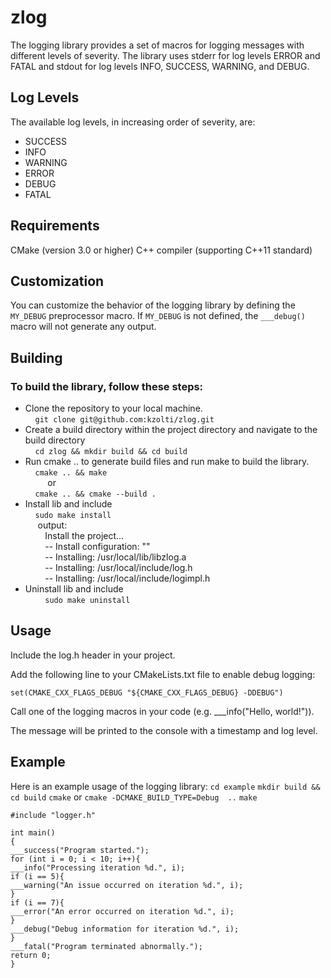 zlog
====

The logging library provides a set of macros for logging messages with different levels of severity.
The library uses stderr for log levels  ERROR and FATAL and stdout for log levels INFO, SUCCESS, WARNING, and DEBUG.

## Log Levels

The available log levels, in increasing order of severity, are:

* SUCCESS
* INFO
* WARNING
* ERROR
* DEBUG
* FATAL

## Requirements

CMake (version 3.0 or higher)
C++ compiler (supporting C++11 standard)

## Customization

You can customize the behavior of the logging library by defining the `MY_DEBUG` preprocessor macro. If `MY_DEBUG` is not defined, the `___debug()` macro will not generate any output.

## Building

### To build the library, follow these steps:

* Clone the repository to your local machine.  
  &nbsp;&nbsp;&nbsp;&nbsp;```git clone git@github.com:kzolti/zlog.git```
* Create a build directory within the project directory and navigate to the build directory  
  &nbsp;&nbsp;&nbsp;&nbsp;```cd zlog && mkdir build && cd build```  
* Run cmake .. to generate build files and run make to build the library.  
  &nbsp;&nbsp;&nbsp;&nbsp;```cmake .. && make```  
  &nbsp;&nbsp;&nbsp;&nbsp;&nbsp;&nbsp;&nbsp;&nbsp;  or  
  &nbsp;&nbsp;&nbsp;&nbsp;```cmake .. && cmake --build .```  
* Install lib and include  
  &nbsp;&nbsp;&nbsp;&nbsp;```sudo make install```  
  &nbsp;&nbsp;&nbsp;&nbsp; output:  
  &nbsp;&nbsp;&nbsp;&nbsp;&nbsp;&nbsp;&nbsp;&nbsp;Install the project...  
  &nbsp;&nbsp;&nbsp;&nbsp;&nbsp;&nbsp;&nbsp;&nbsp;-- Install configuration: ""  
  &nbsp;&nbsp;&nbsp;&nbsp;&nbsp;&nbsp;&nbsp;&nbsp;-- Installing: /usr/local/lib/libzlog.a  
  &nbsp;&nbsp;&nbsp;&nbsp;&nbsp;&nbsp;&nbsp;&nbsp;-- Installing: /usr/local/include/log.h  
  &nbsp;&nbsp;&nbsp;&nbsp;&nbsp;&nbsp;&nbsp;&nbsp;-- Installing: /usr/local/include/logimpl.h  
* Uninstall lib and include  
  &nbsp;&nbsp;&nbsp;&nbsp;&nbsp;&nbsp;&nbsp;&nbsp;```sudo make uninstall```  

## Usage

Include the log.h header in your project.

Add the following line to your CMakeLists.txt file to enable debug logging:

```set(CMAKE_CXX_FLAGS_DEBUG "${CMAKE_CXX_FLAGS_DEBUG} -DDEBUG")```

Call one of the logging macros in your code (e.g. ___info("Hello, world!")).

The message will be printed to the console with a timestamp and log level.

## Example

Here is an example usage of the logging library:
```cd example```
```mkdir build && cd build```
```cmake``` or  ```cmake -DCMAKE_BUILD_TYPE=Debug  ..```
```make```

```
#include "logger.h"

int main()
{
___success("Program started.");
for (int i = 0; i < 10; i++){
___info("Processing iteration %d.", i);
if (i == 5){
___warning("An issue occurred on iteration %d.", i);
}
if (i == 7){
___error("An error occurred on iteration %d.", i);
}
___debug("Debug information for iteration %d.", i);
}
___fatal("Program terminated abnormally.");
return 0;
}
```
